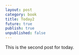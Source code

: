 ```yaml
---
layout: post
category: book
title: Today2
future: true
publish: true
unpublished: false
---
```


This is the second post for today.
